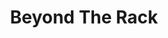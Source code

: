 ---
blog: https://btr.com/blog
facebook: https://facebook.com/beyondtherack
instagram: https://instagram.com/beyondtherack
logohandle: btr
pinterest: https://pinterest.com/beyondtherack
sort: beyondtherack
title: Beyond The Rack
twitter: https://x.com/beyondtherack
website: https://www.btr.com/
youtube: https://youtube.com/c/beyondtherack
---